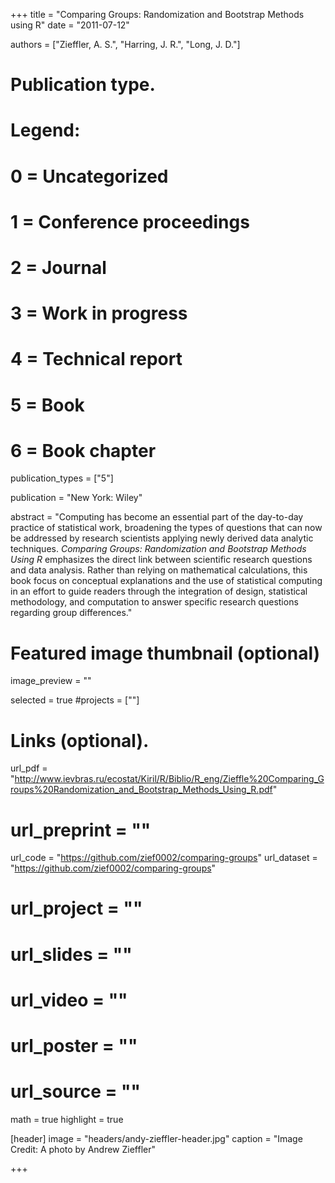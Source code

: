 +++
title = "Comparing Groups: Randomization and Bootstrap Methods using R"
date = "2011-07-12"

authors = ["Zieffler, A. S.", "Harring, J. R.", "Long, J. D."]

# Publication type.
# Legend:
# 0 = Uncategorized
# 1 = Conference proceedings
# 2 = Journal
# 3 = Work in progress
# 4 = Technical report
# 5 = Book
# 6 = Book chapter
publication_types = ["5"]

publication = "New York: Wiley"


abstract = "Computing has become an essential part of the day-to-day practice of statistical work, broadening the types of questions that can now be addressed by research scientists applying newly derived data analytic techniques. *Comparing Groups: Randomization and Bootstrap Methods Using R* emphasizes the direct link between scientific research questions and data analysis. Rather than relying on mathematical calculations, this book focus on conceptual explanations and the use of statistical computing in an effort to guide readers through the integration of design, statistical methodology, and computation to answer specific research questions regarding group differences."


# Featured image thumbnail (optional)
image_preview = ""

selected = true
#projects = [""]


# Links (optional).
url_pdf = "http://www.ievbras.ru/ecostat/Kiril/R/Biblio/R_eng/Zieffle%20Comparing_Groups%20Randomization_and_Bootstrap_Methods_Using_R.pdf"
# url_preprint = ""
url_code = "https://github.com/zief0002/comparing-groups"
url_dataset = "https://github.com/zief0002/comparing-groups"
# url_project = ""
# url_slides = ""
# url_video = ""
# url_poster = ""
# url_source = ""

math = true
highlight = true

[header]
image = "headers/andy-zieffler-header.jpg"
caption = "Image Credit: A photo by Andrew Zieffler"

+++

